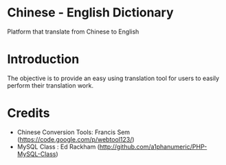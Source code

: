 Chinese - English Dictionary
===========

Platform that translate from Chinese to English

Introduction
============

The objective is to provide an easy using translation tool for users to easily perform their translation work.

Credits
=======

* Chinese Conversion Tools: Francis Sem (https://code.google.com/p/webtool123/)
* MySQL Class : Ed Rackham (http://github.com/a1phanumeric/PHP-MySQL-Class)